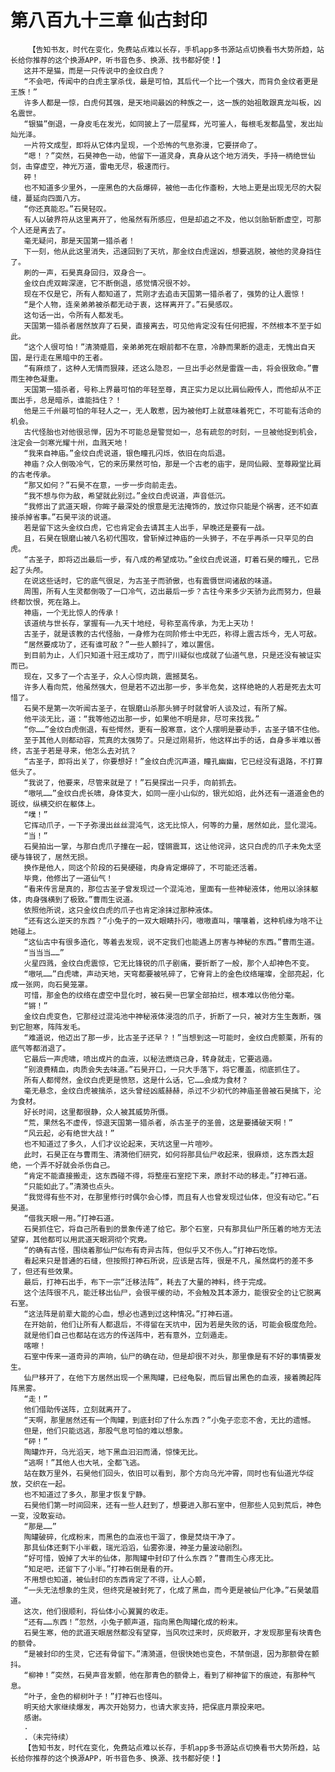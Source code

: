 # 第八百九十三章 仙古封印
        【告知书友，时代在变化，免费站点难以长存，手机app多书源站点切换看书大势所趋，站长给你推荐的这个换源APP，听书音色多、换源、找书都好使！】
       这并不是猫，而是一只传说中的金纹白虎？
       “不会吧，传闻中的白虎主掌杀伐，最是可怕，其后代一个比一个强大，而背负金纹者更是王族！”
       许多人都是一惊，白虎何其强，是天地间最凶的种族之一，这一族的始祖敢跟真龙叫板，凶名震世。
       “银猫”倒退，一身皮毛在发光，如同披上了一层星辉，光可鉴人，每根毛发都晶莹，发出灿灿光泽。
       一片符文成型，即将从它体内呈现，一个恐怖的气息弥漫，它要拼命了。
       “嗯！？”突然，石昊神色一动，他留下一道灵身，真身从这个地方消失，手持一柄绝世仙剑，击穿虚空，神光万道，雷电无尽，极速而行。
       砰！
       也不知道多少里外，一座黑色的大岳爆碎，被他一击化作齑粉，大地上更是出现无尽的大裂缝，蔓延向四面八方。
       “你还真能忍。”石昊轻叹。
       有人以破界符从这里离开了，他虽然有所感应，但是却追之不及，他以剑胎斩断虚空，可那个人还是离去了。
       毫无疑问，那是天国第一猎杀者！
       下一刻，他从此这里消失，迅速回到了天坑，那金纹白虎逞凶，想要逃脱，被他的灵身挡住了。
       刷的一声，石昊真身回归，双身合一。
       金纹白虎双眸深邃，它不断倒退，感觉情况很不妙。
       现在不仅是它，所有人都知道了，荒刚才去追击天国第一猎杀者了，强势的让人震惊！
       “是个人物，连亲弟弟被杀都无动于衷，这样离开了。”石昊感叹。
       这句话一出，令所有人都发毛。
       天国第一猎杀者居然放弃了石昊，直接离去，可见他肯定没有任何把握，不然根本不至于如此。
       “这个人很可怕！”清漪蹙眉，亲弟弟死在眼前都不在意，冷静而果断的退走，无愧出自天国，是行走在黑暗中的王者。
       “有麻烦了，这种人无情而狠辣，还这么隐忍，一旦出手必然是雷霆一击，将会很致命。”曹雨生神色凝重。
       天国第一猎杀者，号称上界最可怕的年轻至尊，真正实力足以比肩仙殿传人，而他却从不正面出手，总是暗杀，谁能挡住？！
       他是三千州最可怕的年轻人之一，无人敢惹，因为被他盯上就意味着死亡，不可能有活命的机会。
       古代怪胎也对他很忌惮，因为不可能总是警觉如一，总有疏忽的时刻，一旦被他捉到机会，注定会一剑寒光耀十州，血溅天地！
       “我来自神庙。”金纹白虎说道，银色瞳孔闪烁，依旧在向后退。
       神庙？众人倒吸冷气，它的来历果然可怕，那是一个古老的庙宇，是同仙殿、至尊殿堂比肩的古老传承。
       “那又如何？”石昊不在意，一步一步向前走去。
       “我不想与你为敌，希望就此别过。”金纹白虎说道，声音低沉。
       “我修出了武道天眼，你眸子最深处的恨意是无法掩饰的，放过你只能是个祸害，还不如直接杀掉省事。”石昊平淡的说道。
       若是留下这头金纹白虎，它也肯定会去请其主人出手，早晚还是要有一战。
       且，石昊在银磨山被八名初代围攻，曾斩掉过神庙的一头狮子，不在乎再杀一只罕见的白虎。
       “古圣子，即将迈出最后一步，有八成的希望成功。”金纹白虎说道，盯着石昊的瞳孔，它昂起了头颅。
       在说这些话时，它的底气很足，为古圣子而骄傲，也有震慑世间诸敌的味道。
       周围，所有人生灵都倒吸了一口冷气，迈出最后一步？古往今来多少天骄为此而努力，但最终都饮恨，死在路上。
       神庙，一个无比惊人的传承！
       该道统与世长存，掌握有——九天十地经，号称至高传承，为无上天功！
       古圣子，就是该教的古代怪胎，一身修为在同阶修士中无匹，称得上震古烁今，无人可敌。
       “居然要成功了，还有谁可敌？”一些人颤抖了，难以置信。
       到目前为止，人们只知道十冠王成功了，而宁川疑似也成就了仙道气息，只是还没有被证实而已。
       现在，又多了一个古圣子，众人心惊肉跳，震撼莫名。
       许多人看向荒，他虽然强大，但是若不迈出那一步，多半危矣，这样绝艳的人若是死去太可惜了。
       石昊不是第一次听闻古圣子，在银磨山杀那头狮子时就曾听人谈及过，有所了解。
       他平淡无比，道：“我等他迈出那一步，如果他不明是非，尽可来找我。”
       “你……”金纹白虎倒退，有些愕然，更有一股寒意，这个人摆明是要动手，古圣子镇不住他。
       至于其他人则都动容，荒真的太强势了。只是过刚易折，他这样出手的话，自身多半难以善终，古圣子若是寻来，他怎么去对抗？
       “古圣子，即将出关了，你要想好！”金纹白虎沉声道，瞳孔幽幽，它已经没有退路，不打算低头了。
       “我说了，他要来，尽管来就是了！”石昊探出一只手，向前抓去。
       “嗷吼……”金纹白虎长啸，身体变大，如同一座小山似的，银光如焰，此外还有一道道金色的斑纹，纵横交织在躯体上。
       “噗！”
       它挥动爪子，一下子弥漫出丝丝混沌气，这无比惊人，何等的力量，居然如此，显化混沌。
       “当！”
       石昊拍出一掌，与那白虎爪子撞在一起，铿锵震耳，这让他诧异，这只白虎的爪子未免太坚硬与锋锐了，居然无损。
       换作是他人，同这个阶段的石昊硬碰，肉身肯定爆碎了，不可能还活着。
       毕竟，他修出了一道仙气！
       “看来传言是真的，那位古圣子曾发现过一个混沌池，里面有一些神秘液体，他用以涂抹躯体，肉身强横到了极致。”曹雨生说道。
       依照他所说，这只金纹白虎的爪子也肯定涂抹过那种液体。
       “还有这么逆天的东西？”小兔子的一双大眼睛扑闪，嗷嗷直叫，嚷嚷着，这种机缘为啥不让她碰上。
       “这仙古中有很多造化，等着去发现，说不定我们也能遇上厉害与神秘的东西。”曹雨生道。
       “当当当……”
       火星四溅，金纹白虎震惊，它无比锋锐的爪子剧痛，要折断了一般，那个人却神色不变。
       “嗷吼……”白虎啸，声动天地，天穹都要被吼碎了，它脊背上的金色纹络璀璨，全部亮起，化成一张网，向石昊笼罩。
       可惜，那金色的纹络在虚空中显化时，被石昊一巴掌全部拍烂，根本难以伤他分毫。
       “锵！”
       金纹白虎变色，它那经过混沌池中神秘液体浸泡的爪子，折断了一只，被对方生生轰断，强到它胆寒，阵阵发毛。
       “难道说，他迈出了那一步，比古圣子还早？！”当想到这一可能时，金纹白虎颤栗，所有的底气等都消退了。
       它最后一声虎啸，喷出成片的血液，以秘法燃烧己身，转身就走，它要逃遁。
       “别浪费精血，肉质会失去味道。”石昊开口，一只大手落下，将它覆盖，彻底抓住了。
       所有人都愕然，金纹白虎更是愤怒，这是什么话，它……会成为食材？
       毫无悬念，金纹白虎被擒杀，这头曾经凶威赫赫，杀过不少初代的神庙圣兽被石昊擒下，沦为食材。
       好长时间，这里都很静，众人被其威势所慑。
       “荒，果然名不虚传，惊退天国第一猎杀者，杀古圣子的圣兽，这是要捅破天啊！”
       “风云起，必有绝世大战！”
       也不知道过了多久，人们才议论起来，天坑这里一片喧吵。
       此时，石昊正在与曹雨生、清漪他们研究，如何将那具仙尸收起来，很麻烦，这东西太超绝，一个弄不好就会杀伤自己。
       “肯定不能直接搬走，这东西碰不得，将整座石室挖下来，原封不动的移走。”打神石道。
       “只能如此了。”清漪也点头。
       “我觉得有些不对，在那里修行时偶尔会心悸，而且有人也曾发现过仙体，但没有动它。”石昊道。
       “借我天眼一用。”打神石道。
       石昊抓住它，将自己所看到的景象传递了给它。那个石室，只有那具仙尸所压着的地方无法望穿，其他都可以用武道天眼洞彻个究竟。
       “的确有古怪，围绕着那仙尸似布有奇异古阵，但似乎又不伤人。”打神石吃惊。
       看起来只是普通的石缝，但按照打神石所说，应该是古阵，很是不凡，虽然腐朽的差不多了，但还有些效果。
       最后，打神石出手，布下一宗“迁移法阵”，耗去了大量的神料，终于完成。
       这个法阵很不凡，能迁移出仙尸，会很平缓的动，不会触及其本源力，能很安全的让它脱离石室。
       “这法阵是前辈大能的心血，想必也遇到过这种情况。”打神石道。
       在开始前，他们让所有人都退后，不得留在天坑中，因为若是失败的话，可能会极度危险。
       就是他们自己也都站在远方的传送阵中，若有意外，立刻遁走。
       喀嚓！
       石室中传来一道奇异的声响，仙尸的确在动，但是却很不对头，那里像是有不好的事情要发生。
       仙尸移开了，在他下方居然出现一个黑陶罐，已经龟裂，而后冒出黑色的血液，接着腾起阵阵黑雾。
       “走！”
       他们借助传送阵，立刻就离开了。
       “天啊，那里居然还有一个陶罐，到底封印了什么东西？”小兔子恋恋不舍，无比的遗憾。
       但是，他们只能远逃，那股气息可怕的难以想象。
       “砰！”
       陶罐炸开，乌光滔天，地下黑血汩汩而涌，惊悚无比。
       “逃啊！”其他人也大吼，全都飞逃。
       站在数万里外，石昊他们回头，依旧可以看到，那个方向乌光冲霄，同时也有仙道光华绽放，交织在一起。
       也不知道过了多久，那里才恢复宁静。
       石昊他们第一时间回来，还有一些人赶到了，想要进入那石室中，但那些人见到荒后，神色一变，没敢妄动。
       “那是……”
       陶罐破碎，化成粉末，而黑色的血液也干涸了，像是焚烧干净了。
       那具仙体还剩下小半截，瑞光滔滔，仙雾弥漫，神圣力量波动剧烈。
       “好可惜，毁掉了大半的仙体，那陶罐中封印了什么东西？”曹雨生心疼无比。
       “知足吧，还留下了小半。”打神石倒是看的开。
       不用想也知道，被仙封印的东西肯定了不得，让人心颤，
       “一头无法想象的生灵，但终究是被封死了，化成了黑血，而今更是被仙尸化净。”石昊皱眉道。
       这次，他们很顺利，将仙体小心翼翼的收走。
       “还有……东西！”忽然，小兔子颤声道，指向黑色陶罐化成的粉末。
       石昊生寒，他的武道天眼居然都没有望穿，当风吹过来时，灰烬散开，才发现那里有块青色的额骨。
       “是被封印的生灵，它还有骨留下。”清漪道，但很快她也变色，不禁倒退，因为那额骨在颤抖。
       “柳神！”突然，石昊声音发颤，他在那青色的额骨上，看到了柳神留下的痕迹，有那种气息。
       “叶子，金色的柳树叶子！”打神石也怪叫。
       明天给大家继续爆发，再次开始努力，也请大家支持，把保底月票投来吧。
       感谢。
       .
       .（未完待续）
       【告知书友，时代在变化，免费站点难以长存，手机app多书源站点切换看书大势所趋，站长给你推荐的这个换源APP，听书音色多、换源、找书都好使！】